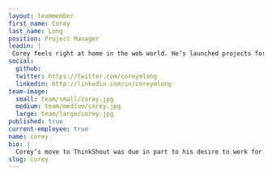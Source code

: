 ```yaml
---
layout: teammember
first_name: Corey
last_name: Long
position: Project Manager
leadin: |
 Corey feels right at home in the web world. He’s launched projects for industry giants like Nike, Apple, and Microsoft. At ThinkShout, he gets to put his experience to use for the organizations closest to his heart.
social:
  github: 
  twitter: https://twitter.com/coreymlong
  linkedin: http://linkedin.com/in/coreymlong
team-image:
  small: team/small/corey.jpg
  medium: team/medium/corey.jpg
  large: team/large/corey.jpg
published: true
current-employee: true
name: corey
bio: |
  Corey’s move to ThinkShout was due in part to his desire to work for a company whose values align with his professional goals. We’re thrilled to have him and his skills. Before joining our team, Corey worked in both Project Manager and Digital producer roles to help build websites and mobile applications for a wide variety of organizations. He even helped launched NIKEiD, a service on Nike.com that allows users to customize their purchased apparel. When Corey isn’t overseeing projects, he’s spending time with his kids, reading, or nerding out about whatever’s currently taken his interest.
slug: corey
---
```

